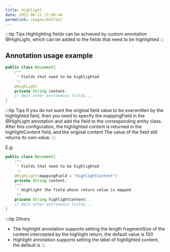 ```yaml
---
title: Highlight
date: 2022-06-21 11:08:44
permalink: /pages/6427e2/
---
```

:::tip Tips
Highlighting fields can be achieved by custom annotation @HighLight, which can be added to the fields that need to be highlighted
:::

## Annotation usage example

````java
public class Document{
    /**
     * Fields that need to be highlighted
     */
    @HighLight
    private String content;
    // Omit other extraneous fields...
}
````

:::tip Tips
If you do not want the original field value to be overwritten by the highlighted field, then you need to specify the mappingField in the @HighLight annotation and add the field to the corresponding entity class. After this configuration, the highlighted content is returned in the highlightContent field, and the original content The value of the field still returns its own value.
:::

E.g:
````java
public class Document{
    /**
     * Fields that need to be highlighted
     */
    @HighLight(mappingField = "highlightContent")
    private String content;
    /**
     * Highlight the field whose return value is mapped
     */
    private String highlightContent;
    // Omit other extraneous fields...
}
````

:::tip Others
- The highlight annotation supports setting the length fragmentSize of the content intercepted by the highlight return, the default value is 100
- Highlight annotation supports setting the label of highlighted content, the default is <em></em>
:::
